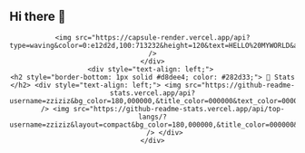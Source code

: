 ## Hi there 👋

<!--
**zziziz/zziziz** is a ✨ _special_ ✨ repository because its `README.md` (this file) appears on your GitHub profile.

Here are some ideas to get you started:

- 🔭 I’m currently working on ...
- 🌱 I’m currently learning ...
- 👯 I’m looking to collaborate on ...
- 🤔 I’m looking for help with ...
- 💬 Ask me about ...
- 📫 How to reach me: ...
- 😄 Pronouns: ...
- ⚡ Fun fact: ...
--><div align= "center">
    <img src="https://capsule-render.vercel.app/api?type=waving&color=0:e12d2d,100:713232&height=120&text=HELLO%20MYWORLD&animation=fadeIn&fontColor=5d1d1d&fontSize=60" />
    </div>
    <div style="text-align: left;"> 
    <h2 style="border-bottom: 1px solid #d8dee4; color: #282d33;"> 🏅 Stats </h2> <div style="text-align: left;"> <img src="https://github-readme-stats.vercel.app/api?username=zziziz&bg_color=180,000000,&title_color=000000&text_color=000000"
         /> <img src="https://github-readme-stats.vercel.app/api/top-langs/?username=zziziz&layout=compact&bg_color=180,000000,&title_color=000000&text_color=000000"
           /> </div> 
    </div>
    
